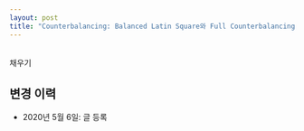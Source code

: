 ```yaml
---
layout: post
title: "Counterbalancing: Balanced Latin Square와 Full Counterbalancing의 차이"
---
```

<br>
채우기


<br>

## 변경 이력
* 2020년 5월 6일: 글 등록
